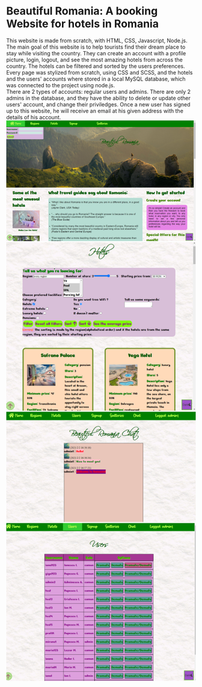 # Beautiful Romania: A booking Website for hotels in Romania
This website is made from scratch, with HTML, CSS, Javascript, Node.js. The main goal of this website is to help tourists find their dream place to stay while visiting the country. They can create an account with a profile picture, login, logout, and see the most amazing hotels from across the country. The hotels can be filtered and sorted by the users preferences. Every page was stylized from scratch, using CSS and SCSS, and the hotels and the users' accounts where stored in a local MySQL database, which was connected to the project using node.js.</br>
There are 2 types of accounts: regular users and admins. There are only 2 admins in the database, and they have the ability to delete or update other users' account, and change their priviledges. Once a new user has signed up to this website, he will receive an email at his given address with the details of his account. </br>
![Homepage](homepage.png) </br>
![Hotels](hotels5.png) </br>
![Chat](chat.png)</br>
![List of users](users.png)

